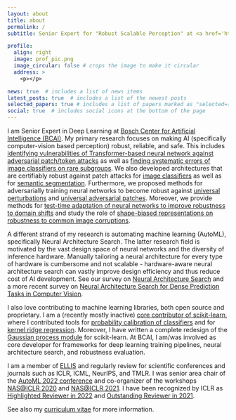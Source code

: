 ```yaml
---
layout: about
title: about
permalink: /
subtitle: Senior Expert for "Robust Scalable Perception" at <a href='https://www.bosch-ai.com/'>Bosch Center for Artificial Intelligence</a>.

profile:
  align: right
  image: prof_pic.png
  image_circular: false # crops the image to make it circular
  address: >
    <p></p>

news: true  # includes a list of news items
latest_posts: true  # includes a list of the newest posts
selected_papers: true # includes a list of papers marked as "selected={true}"
social: true  # includes social icons at the bottom of the page
---
```


I am Senior Expert in Deep Learning at [Bosch Center for Artificial Intelligence (BCAI)](https://www.bosch-ai.com/). My primary research focuses on making AI (specifically computer-vision based perception) robust, reliable, and safe. This includes [identifying vulnerabilities of Transformer-based neural network against adversarial patch/token attacks](https://openaccess.thecvf.com/content/CVPR2022/papers/Lovisotto_Give_Me_Your_Attention_Dot-Product_Attention_Considered_Harmful_for_Adversarial_CVPR_2022_paper.pdf) as well as [finding systematic errors of image classifiers on rare subgroups](https://arxiv.org/abs/2303.05072). We also developed  architectures that are certifiably robust against patch attacks for [image classifiers](https://openreview.net/forum?id=hr-3PMvDpil) as well as for [semantic segmentation](https://openreview.net/forum?id=b0JxQC7JLWh). Furthermore, we proposed methods for adversarially training neural networks to become robust against [universal perturbations](https://openaccess.thecvf.com/content_ICCV_2019/papers/Mummadi_Defending_Against_Universal_Perturbations_With_Shared_Adversarial_Training_ICCV_2019_paper.pdf) and [universal adversarial patches](https://arxiv.org/abs/2101.11453). Moreover, we provide methods for [test-time adaptation of neural networks to improve robustness to domain shifts](https://arxiv.org/abs/2106.14999) and study the role of [shape-biased representations on robustness to common image corruptions](https://openreview.net/forum?id=yUxUNaj2Sl).

A different strand of my research is automating machine learning (AutoML), specifically Neural Architecture Search. The latter research field is motivated by the vast design space of neural networks and the diversity of inference hardware. Manually tailoring a neural architecture for every type of hardware is cumbersome and not scalable - hardware-aware neural architecture search can vastly improve design efficiency and thus reduce cost of AI development. See our survey on [Neural Architecture Search](https://jmlr.org/papers/v20/18-598.html) and a more recent survey on [Neural Architecture Search for Dense Prediction Tasks in Computer Vision](https://arxiv.org/abs/2202.07242). 

I also love contributing to machine learning libraries, both open source and proprietary. I am a (recently mostly inactive) [core contributor of scikit-learn](https://scikit-learn.org/stable/about.html#authors), where I contributed tools for [probability calibration of classifiers](https://scikit-learn.org/stable/modules/calibration.html) and for [kernel ridge regression](https://scikit-learn.org/stable/modules/kernel_ridge.html). Moreover, I have written a complete redesign of the [Gaussian process module](https://github.com/scikit-learn/scikit-learn/pull/4270) for scikit-learn. At BCAI, I am/was involved as core developer for frameworks for deep learning training pipelines, neural architecture search, and robustness evaluation.

I am a member of [ELLIS](https://ellis.eu/members) and regularly review for scientific conferences and journals such as ICLR, ICML, NeurIPS, and TMLR. I was senior area chair of the [AutoML 2022 conference](https://2022.automl.cc/) and co-organizer of the workshops [NAS@ICLR 2020](https://sites.google.com/view/nas2020) and [NAS@ICLR 2021](https://sites.google.com/view/nas2021). I have been recognized by ICLR as [Highlighted Reviewer in 2022](https://iclr.cc/Conferences/2022/Reviewers) and [Outstanding Reviewer in 2021](https://iclr.cc/Conferences/2021/Reviewers).

See also my [curriculum vitae](https://registry.jsonresume.org/jmetzen) for more information.